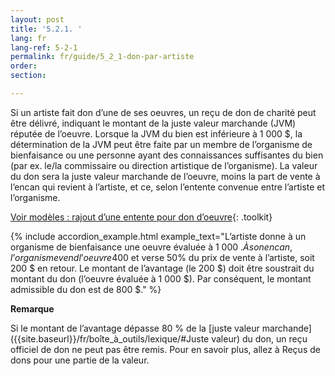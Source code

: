 ```yaml
---
layout: post
title: '5.2.1. '
lang: fr
lang-ref: 5-2-1
permalink: fr/guide/5_2_1-don-par-artiste
order: 
section: 

---
```

Si un artiste fait don d’une de ses oeuvres, un reçu de don de charité peut être délivré, indiquant le montant de la juste valeur marchande (JVM) réputée de l’oeuvre. Lorsque la JVM du bien est inférieure à 1 000 $, la détermination de la JVM peut être faite par un membre de l’organisme de bienfaisance ou une personne ayant des connaissances suffisantes du bien (par ex. le/la commissaire ou direction artistique de l’organisme). La valeur du don sera la juste valeur marchande de l’oeuvre, moins la part de vente à l’encan qui revient à l’artiste, et ce, selon l’entente convenue entre l’artiste et l’organisme.

[Voir modèles : rajout d’une entente pour don d’oeuvre]({{site.baseurl}}/fr/guide/modèles/){: .toolkit}

{% include accordion_example.html
example_text="L’artiste donne à un organisme de bienfaisance une oeuvre évaluée à 1 000 $. À son encan, l’organisme vend l’oeuvre 400$ et verse 50% du prix de vente à l’artiste, soit 200 $ en retour. Le montant de l’avantage (le 200 $) doit être soustrait du montant du don (l’oeuvre évaluée à 1 000 $). Par conséquent, le montant admissible du don est de 800 $."
%}

**Remarque**

Si le montant de l’avantage dépasse 80 % de la [juste valeur marchande]({{site.baseurl}}/fr/boîte_à_outils/lexique/#Juste valeur) du don, un reçu officiel de don ne peut pas être remis. Pour en savoir plus, allez à Reçus de dons pour une partie de la valeur.